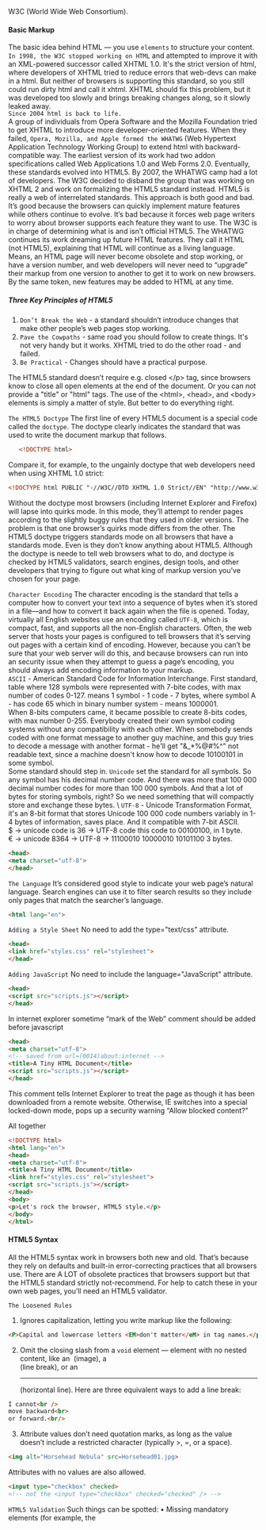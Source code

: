 W3C (World Wide Web Consortium).
#### Basic Markup
The basic idea behind HTML — you use `elements` to structure your content. \
`In 1998, the W3C stopped working on HTML` and attempted to improve it with an XML-powered successor called XHTML 1.0.
It's the strict version of html, where developers of XHTML tried to reduce errors that web-devs can make in a html.
But neither of browsers is supporting this standard, so you still could run dirty html and call it xhtml.
XHTML should fix this problem, but it was developed too slowly and brings breaking changes along, so it slowly leaked 
away. \
`Since 2004 html is back to life.` \
A group of individuals from Opera Software and the Mozilla Foundation tried to get XHTML to introduce more
developer-oriented features. When they failed, `Opera, Mozilla, and Apple formed the WHATWG` (Web Hypertext Application
Technology Working Group) to extend html with backward-compatible way.
The earliest version of its work had two addon specifications called Web Applications 1.0 and Web Forms 2.0.
Eventually, these standards evolved into HTML5.
By 2007, the WHATWG camp had a lot of developers. The W3C decided to disband the group that was working on XHTML 2 and
work on formalizing the HTML5 standard instead.
HTML5 is really a web of interrelated standards. This approach is both good and bad.
It’s good because the browsers can quickly implement mature features while others continue to evolve.
It’s bad because it forces web page writers to worry about browser supports each feature they want to use.
The W3C is in charge of determining what is and isn’t official HTML5.
The WHATWG continues its work dreaming up future HTML features. They call it HTML (not HTML5), explaining that HTML
will continue as a living language. Means, an HTML page will never become obsolete and stop working, or have a version
number, and web developers will never need to “upgrade” their markup from one version to another to get it to work
on new browsers. By the same token, new features may be added to HTML at any time.

##### Three Key Principles of HTML5
1. `Don’t Break the Web` - a standard shouldn’t introduce changes that make other people’s web pages stop working.
2. `Pave the Cowpaths` - same road you should follow to create things. It's not very handy but it works. XHTML tried to
    do the other road - and failed.
3. `Be Practical` - Changes should have a practical purpose.

The HTML5 standard doesn’t require e.g. closed &lt;/p&gt; tag, since browsers know to close all open elements at the end
of the document. Or you can not provide a "title" or "html" tags. The use of the &lt;html&gt;, &lt;head&gt;, and
&lt;body&gt; elements is simply a matter of style. But better to do everything right.

```The HTML5 Doctype```
The first line of every HTML5 document is a special code called the `doctype`. The doctype clearly indicates the standard
that was used to write the document markup that follows.
```html
   <!DOCTYPE html>
```
Compare it, for example, to the ungainly doctype that web developers need when using XHTML 1.0 strict:
```html
<!DOCTYPE html PUBLIC "-//W3C//DTD XHTML 1.0 Strict//EN" "http://www.w3.org/TR/xhtml1/DTD/xhtml1-strict.dtd">
```
Without the doctype most browsers (including Internet Explorer and Firefox) will lapse into quirks mode. In this mode,
they’ll attempt to render pages according to the slightly buggy rules that they used in older versions. The problem is 
that one browser’s quirks mode differs from the other.
The HTML5 doctype triggers standards mode on all browsers that have a standards mode. Even is they don’t know anything
about HTML5.
Although the doctype is neede to tell web browsers what to do, and doctype is checked by HTML5 validators, search
engines, design tools, and other developers that trying to figure out what king of markup version you’ve chosen for
your page.

```Character Encoding```
The character encoding is the standard that tells a computer how to convert your text into a sequence of bytes when
it’s stored in a file—and how to convert it back again when the file is opened. Today, virtually all English websites
use an encoding called `UTF-8`, which is compact, fast, and supports all the non-English characters.
Often, the web server that hosts your pages is configured to tell browsers that it’s serving out pages with a certain
kind of encoding. However, because you can’t be sure that your web server will do this, and because browsers can run
into an security issue when they attempt to guess a page’s encoding, you should always add encoding information to your
markup. \
`ASCII` - American Standard Code for Information Interchange. First standard, table where 128 symbols were represented
with 7-bite codes, with max number of codes 0-127. means 1 symbol - 1 code - 7 bytes, where symbol A - has code 65 which
in binary number system - means 1000001. \
When 8-bits computers came, it became possible to create 8-bits codes, with max number 0-255. Everybody created their own
symbol coding systems without any compatibility with each other. When somebody sends coded with one format message to 
another guy machine, and this guy tries to decode a message with another format - he'll get "&_*%$@$#%^" not readable 
text, since a machine doesn't know how to decode 10100101 in some symbol. \
Some standard should step in. `Unicode` set the standard for all symbols. So any symbol has his decimal number code. 
And there was more that 100 000 decimal number codes for more than 100 000 symbols. And that a lot of bytes for storing
symbols, right? So we need something that will compactly store and exchange these bytes. \ 
`UTF-8` - Unicode Transformation Format, it's an 8-bit format that stores Unicode 100 000 code numbers variably in 1-4
bytes of information, saves place. And it compatible with 7-bit ASCII. \
$ -> unicode code is 36 -> UTF-8 code this code to 00100100, in 1 byte. \
€ -> unicode 8364 -> UTF-8 -> 11100010 10000010 10101100 3 bytes.
```html
<head>
<meta charset="utf-8">
</head>
```

```The Language```
It’s considered good style to indicate your web page’s natural language.
Search engines can use it to filter search results so they include only pages that match the searcher’s language.
```html
<html lang="en">
```

```Adding a Style Sheet```
No need to add the type="text/css" attribute.
```html
<head>
<link href="styles.css" rel="stylesheet">
</head>
```

```Adding JavaScript```
No need to include the language="JavaScript" attribute.
```html
<head>
<script src="scripts.js"></script>
</head>
```
In internet explorer sometime “mark of the Web” comment should be added before javascript
```html
<head>
<meta charset="utf-8">
<!-- saved from url=(0014)about:internet -->
<title>A Tiny HTML Document</title>
<script src="scripts.js"></script>
</head>
```  
This comment tells Internet Explorer to treat the page as though it has been downloaded from a remote website.
Otherwise, IE switches into a special locked-down mode, pops up a security warning “Allow blocked content?”

All together
```html
<!DOCTYPE html>
<html lang="en">
<head>
<meta charset="utf-8">
<title>A Tiny HTML Document</title>
<link href="styles.css" rel="stylesheet">
<script src="scripts.js"></script>
</head>
<body>
<p>Let's rock the browser, HTML5 style.</p>
</body>
</html>
```

#### HTML5 Syntax
All the HTML5 syntax work in browsers both new and old. That’s because they rely on defaults and built-in
error-correcting practices that all browsers use.
There are A LOT of obsolete practices that browsers support but that the HTML5 standard strictly not-recommend. For
help to catch these in your own web pages, you’ll need an HTML5 validator.

`The Loosened Rules`
1. Ignores capitalization, letting you write markup like the following:
```html
<P>Capital and lowercase letters <EM>don't matter</eM> in tag names.</p>.
```
2. Omit the closing slash from a `void` element — element with no nested content, like an
<img> (image), a <br> (line break), or an <hr> (horizontal line). Here are three equivalent ways to add a line break:
```html
I cannot<br />
move backward<br>
or forward.<br/>
```
3. Attribute values don’t need quotation marks, as long as the value doesn’t include a restricted character (typically >,
 =, or a space). 
```html
<img alt="Horsehead Nebula" src=Horsehead01.jpg>
```
Attributes with no values are also allowed.
```html
<input type="checkbox" checked>
<!-- not the <input type="checkbox" checked="checked" /> -->
```
`HTML5 Validation`
Such things can be spotted:
•  Missing mandatory elements (for example, the <title> element)
•  A start tag without a matching end tag
•  Incorrectly nested tags
•  Tags with missing attributes (for example, an <img> element without the src attribute)
•  Elements or content in the wrong place (for example, text that’s placed directly in the <head> section)
There is [online validator](http://validator.w3.org/#validate_by_input)

`The Return of XHTML`
To enforce usage of XHTML in HTML5 you need to use XHTML5 - HTML5 with the XML-based restrictions slapped on top. 
[XHTML5 validator](http://validator.w3.org/nu/) Files ending .xhtml or .xht.
```html
<!DOCTYPE html>
<!--Here is XHTML5 close every element, make sure you use lowercase tags, and so on -->
<html lang="en" xmlns="http://www.w3.org/1999/xhtml">
    <head>
        <meta charset="utf-8"/>
        <title>A Tiny HTML Document</title>
        <link href="styles.css" rel="stylesheet"/>
        <script src="scripts.js"></script>
    </head>
    <body>
        <p>Let's rock the browser, XHTML5 style.</p>
    </body>
</html>
```
But browsers will still process this XHTML5 as a html document, no extra rules applied. If you want to go XHTML5 all
the way, you need to configure your web server to serve your page with the MIME type application/xhtml+xml or
application/xml, instead of the standard text/html. Be warned that this change will prevent your page from being
displayed by any version of Internet Explorer before IE 9. \
Browsers that do support XHTML5 deal with it differently from ordinary HTML5. They attempt to process the page as
an XML document, and if that process fails they give up on the rest of the document. So basically XHTML5 isn’t worth it.

##### HTML5’s Element Family
Some elements were added, extended, some of them are not welcome by any decent HTML5 validator.
```html
<big>, <center>, <font>, <tt>, <strike>, <iframe>, <acronym> (use <abbr> ), <applet> (<object> is preferred).
<b> same as <strong>, <i> italic same as <em> emphasis.
```
•  Use &lt;strong&gt; for text that has strong importance. This is text that needs to stand out from its surroundings.
•  Use &lt;b&gt; for text that should be presented in bold but doesn’t have greater importance. This could include keywords,
 product names, and anything else that would be bold in print.
•  Use &lt;em&gt; for text that has emphatic stress—in other words, text that would have a different inflection if read out loud.
•  Use &lt;i&gt; for text that should be presented in italics but doesn’t have extra emphasis. This could include foreign 
words, technical terms, and anything else that you’d set in italics in print.
```html
<strong>Breaking news!</strong> There's a sale on <i>leche quemada</i> candy at the <b>El Azul</b> restaurant.
 Don't delay, because when the last candy is gone, it's <em>gone</em>.
```
Some elements changed:
Before HTML5 allowed holding text and image, now it allows anything and everything, which means it’s perfectly 
acceptable to stuff entire paragraphs in there, along with lists, images, and so on.

Some elements standardized:
&lt;embed&gt;, &lt;wbr&gt; to browser know where you can break a word (opposite to &lt;nobr&gt; which is obsolete, better use
 nowrap in css).

##### Using HTML5 Today
HTML5 features won't work at IE browsers before IE10. Some things will help you: warn your user, make a polyfill or
silently fallback to some different implementation. 
To check either you can or not use some feature:
[Can I use](http://caniuse.com)
[Browser usage statistic](http://gs.statcounter.com)
[To warn your user.](http://modernizr.com)
[Polyfills](https://github.com/Modernizr/Modernizr/wiki/HTML5-Cross-browser-Polyfills)

#### Structuring Pages with Semantic Elements
Web developers use the same set of elements to build today’s modern sites that they used to build 10 years ago.
Humble < div > (division) — is the cornerstone of nearly every modern web page. \
Using < div > elements, you can slice an HTML document into headers, side panels, navigation bars, etc. Add different CSS
formatting, turn these sections into bordered boxes or shaded columns, and place each one exactly where it belongs.
This < div >-and-style technique is straightforward, powerful, and flexible, but it’s not transparent.

##### Introducing the Semantic Elements
To improve the structure of your web pages, you need HTML5’s semantic elements. \
These elements give extra meaning to the content they hold. For example, the new < time > element flags for some date
or time in your web page, it doesn't have any build-in formatting, and browser doesn't even care about it, but with css
you can add all date elements some style, which is convenient.
```html
Registration begins on <time>2014-11-25</time>.
```
There are other semantic like < nav > element identifies a set of navigation link or < footer > element wraps the footer,
and so on. \
Why to use elements that don't do anything at all: \
•  `Easier editing and maintenance`. Better understanding of the overall layout, various sections without look at css.
Structural information in the markup. Easier when you need to edit the page months later, and someone else to revise it. \
•  `Accessibility`. Modern web design should be accessible, pages that people can navigate using screen readers and
other assistive tools. \
•  `Search-engine optimization` Search engines like Google use powerful search bots—automated programs that crawl the
Web and fetch every page they can to scan your content and index it in their search databases. The better Google 
understands your site, the better the chance that it can match a web searcher’s query to your content, and the better
the chance that your website will turn up in someone’s search results. Search bots check for some of HTML5’s semantic
elements to collect more information about the pages they’re indexing. \
•  `Future features.` New browsers and web editing tools are sure to take advantage of semantic elements. For quick 
navigation and so on.

##### Retrofitting a Traditional HTML Page
In a well-written, traditional HTML page, most of the work is farmed out to the style sheet using the < div > and 
< span > containers. The < span > lets you format snippets of text inside another element. The < div > allows you to
format entire sections of content, and it establishes the overall structure of the page. \
Page has structure: Header box, Firs-level heading, By line, Lead-in, Second-level heading, Footer.
 
`Page Structure with HTML5`
The < div > is a cornerstone, but it is faceless. It doesn’t provide any information about the page.
When you (or a browser, or a design tool, or a screen reader, or a search bot) come across a < div >, you don’t know
the purpose of that section. \
To improve this situation in HTML5, you can replace some of your < div > elements with more descriptive semantic
elements. The semantic elements behave exactly like < div > elements: They group a block of markup, they don’t do
anything on their own, and they give you a styling hook that lets you apply formatting. So you can easily change
< div class="Header" > to < header class="Header" >. Nothing will change, but it looks redundant. So better to change
css sheet and make it just < header >. < article > is other nice tag, for search engines it's like a non-existing 
"content" tag.

`Adding a Figure with <figure>`
The HTML5 specification suggests that you think of them much like figures in a book, meaning a picture that’s separate
from the text, yet referred to in the text. Not just regular image. Generally, you let figures float, means you put them
in the nearest convenient spot alongside your text, rather than lock them in place next to a specific word or element.
The difference with faceless < div > that your figure markup is now perfectly clear. < figcaption > isn’t limited to
text — you can use any HTML elements that make sense. Other possibilities include links and tiny icons. Also figcaption
can substitute the alt="" attribute for img. 

`Adding a Sidebar with <aside>`
The new < aside > element represents content that is some kind related to the text that surrounds it. \
e.g. you can use an < aside > to introduce a related topic or to expand on a point that’s raised in the main document.
for a block of ads, some related content links, or quote.

`Browser Compatibility for the Semantic Elements`
To support semantic tags, browser simply needs to treat them like an ordinary < div > element.
When a browser meets an element it doesn’t recognize, it treats it as an inline element.
But most of HTML5’s semantic elements (except <time> and couple more) are block elements, which means the browser is 
supposed to render them on a separate line, with a little of space between them and the preceding and following
elements. \
But if browser, which knows nothing about new HTML5 blocks element will smash them together as inline elements. Which is
why we need to explain to the browser that these are block elements:
```html
article, aside, figure, figcaption, footer, header, main, nav, section, summary {
    display: block;
}
``` 
This style sheet rule won’t take effect for browsers that already recognize HTML5, because the display property is
already set to block. And it won’t affect any style rules you already use to format these elements.

`Using the HTML5 Shiv`
Previous hack is for most browsers. This one for IE 8 and older.
Old versions of IE introduce a second challenge: They refuse to apply style sheet formatting to elements they don’t
recognize. You can trick IE into recognizing a foreign element by registering it with a JavaScript command.
For example, here’s a script block that gives IE the ability to recognize and style the < header > element:
```html
<script>
    document.createElement('header')
</script>
```
So you can find a patch for html5 elements somewhere online or do it by yourself. Modernizr - has this fix in it.

`Designing a Site with the Semantic Elements`
Header \
Pages can have more than one < header > element and often will, even though these headers play different roles on the
page. 
```html
<header class="SiteHeader">
    <img src="media/site_logo.png" alt="Apocalypse Today">
    <h1 style="display:none">Apocalypse Today</h1>
</header>
```
What’s the point of adding a heading that you can’t see?
 - First, all <header> elements require some level of heading inside, just to satisfy the rules of HTML5.
 - This design makes the page more accessible for people who are navigating it with screen readers. 
 - It establishes a heading structure that you can use in the rest of the page. That’s a fancy way of saying that if 
you start with an < h1 > for your website header, you may decide to use < h2 > elements to title the other sections of
the page (like “Articles” and “About Us” in the sidebar).

##### Navigation Links with <nav>
In a traditional HTML website, some side block with navigation or ads you’d wrap in a < div >. In HTML5, you almost 
always rely on < aside > and < nav >. \
The < aside > element can be used to mark up a piece of related content, quotes or, for create an entirely separate
section of the page—one that’s offset from the main flow.
The < nav > element wraps a block of links, that point to topics on the page, or to other pages. Most pages will have
multiple < nav > sections in them. Not all links need a < nav > section, it’s generally reserved for the largest section.

Also, good one is < section > element, more specific than a < div > — it’s suitable for any block of content that starts
with a heading.

##### Deeper into Sections
If you have a titled block of content, and the other semantic elements aren’t appropriate, then the < section > element
is generally a better choice than < div >.
So what goes in a typical section:
•  Small content blocks, displayed alongside the main page, like the “About Us” paragraph in the apocalyptic website.
•  Self-contained content, can’t really be described as an article, like a customer billing record or a product listing.
•  Groups of content — for example, a collection of articles on a news site.
•  A portion of a longer document. e.g. Sometimes you’ll use sections in this way to ensure a correct outline for your
document.

##### Collapsible Boxes with <details> and <summary>
The idea is that you wrap your collapsible section in a < details > element and wrap the heading inside in a < summary >
element.
```html
<details>
    <summary>Section #1</summary>
    <p>If you can see this content, the section is expanded</p>
</details>
```

##### Deeper into Footers
•  Fixed positioning, so the footer is always attached to the bottom of the browser
•  A close button
•  A partially transparent background
•  Animation, so the footer springs or slides into view.

##### Identifying the Main Content with <main>
< main > that identifies a web page’s primary content. the main content is the entire article, not including the website
header, sidebar, or footer.
You can’t put the < main > element inside the < article > element (or in any other semantic element). That’s because
the < main > is meant to hold the page’s full main content. It’s not meant to indicate a portion of content. For this
reason, unlike the other semantic elements, the < main > element can be used only once in a page. Useful for 
screen readers.

#### The HTML5 Outlining System
##### How to View an Outline
